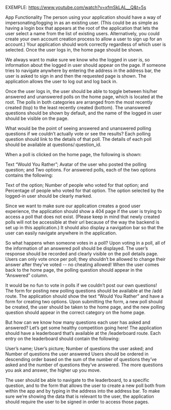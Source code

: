 EXEMPLE: https://www.youtube.com/watch?v=xfmSkLAL__Q&t=5s

App Functionality
The person using your application should have a way of impersonating/logging in as an existing user. 
(This could be as simple as having a login box that appears at the root of the application that lets the user 
select a name from the list of existing users. Alternatively, you could create your own account creation process 
to allow a user to sign up for an account.) Your application should work correctly regardless of which user is selected. 
Once the user logs in, the home page should be shown.

We always want to make sure we know who the logged in user is, so information about the logged in user 
should appear on the page. If someone tries to navigate anywhere by entering the address in the address bar, 
the user is asked to sign in and then the requested page is shown. The application allows the user to log out and 
log back in.

Once the user logs in, the user should be able to toggle between his/her answered and unanswered polls on 
the home page, which is located at the root. The polls in both categories are arranged from the most recently 
created (top) to the least recently created (bottom). The unanswered questions should be shown by default, 
and the name of the logged in user should be visible on the page.

What would be the point of seeing answered and unanswered polling questions if we couldn’t actually vote or 
see the results? Each polling question should link to the details of that poll. The details of each poll should 
be available at questions/:question_id.

When a poll is clicked on the home page, the following is shown:

Text “Would You Rather”;
Avatar of the user who posted the polling question; and
Two options.
For answered polls, each of the two options contains the following:

Text of the option;
Number of people who voted for that option; and
Percentage of people who voted for that option.
The option selected by the logged-in user should be clearly marked.

Since we want to make sure our application creates a good user experience, the application should show a 404 page 
if the user is trying to access a poll that does not exist. (Please keep in mind that newly created polls will not 
be accessible at their url because of the way the backend is set up in this application.) It should also display a 
navigation bar so that the user can easily navigate anywhere in the application.

So what happens when someone votes in a poll? Upon voting in a poll, all of the information of an answered poll 
should be displayed. The user’s response should be recorded and clearly visible on the poll details page. Users 
can only vote once per poll; they shouldn’t be allowed to change their answer after they’ve voted -- no cheating 
allowed! When the user comes back to the home page, the polling question should appear in the “Answered” column.

It would be no fun to vote in polls if we couldn’t post our own questions! The form for posting new polling 
questions should be available at the /add route. The application should show the text “Would You Rather” and have a 
form for creating two options. Upon submitting the form, a new poll should be created, the user should be taken to 
the home page, and the new polling question should appear in the correct category on the home page.

But how can we know how many questions each user has asked and answered? Let’s get some healthy competition 
going here! The application should have a leaderboard that’s available at the /leaderboard route. Each entry 
on the leaderboard should contain the following:

User’s name;
User’s picture;
Number of questions the user asked; and
Number of questions the user answered
Users should be ordered in descending order based on the sum of the number of questions they’ve asked and 
the number of questions they’ve answered. The more questions you ask and answer, the higher up you move.

The user should be able to navigate to the leaderboard, to a specific question, and to the form that allows 
the user to create a new poll both from within the app and by typing in the address into the address bar. To 
make sure we’re showing the data that is relevant to the user, the application should require the user to be 
signed in order to access those pages.